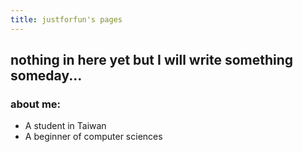 ```yaml
---
title: justforfun's pages
---
```

## nothing in here yet but I will write something someday...
### about me:
* A student in Taiwan
* A beginner of computer sciences
